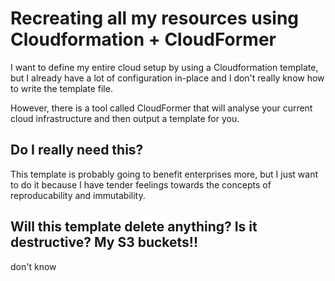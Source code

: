 # Recreating all my resources using Cloudformation + CloudFormer

I want to define my entire cloud setup by using a Cloudformation template, but
I already have a lot of configuration in-place and I don't really know how to
write the template file.

However, there is a tool called CloudFormer that will analyse your current
cloud infrastructure and then output a template for you.

## Do I really need this?

This template is probably going to benefit enterprises more, but I just want to
do it because I have tender feelings towards the concepts of reproducability and
immutability.

## Will this template delete anything? Is it destructive? My S3 buckets!!

don't know

